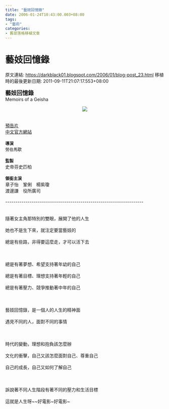```yaml
---
title: "藝妓回憶錄"
date: 2006-01-24T10:43:00.003+08:00
tags: 
- "藝術"
categories:
- 舊部落格移植文章
---
```


# 藝妓回憶錄

原文連結: https://darkblack01.blogspot.com/2006/01/blog-post_23.html
移植時的最後更新日期: 2011-09-11T21:07:17.553+08:00

<strong><span style="font-size: large;">藝妓回憶錄<br /></span></strong>Memoirs of a Geisha<br /><div class="separator" style="clear: both; text-align: center;"><a href="http://upload.wikimedia.org/wikipedia/zh/4/4b/Memoirs_of_a_geisha.jpg" imageanchor="1" style="margin-left: 1em; margin-right: 1em;"><img border="0" src="http://upload.wikimedia.org/wikipedia/zh/4/4b/Memoirs_of_a_geisha.jpg" /></a></div><br /><a href="http://tw.wrs.yahoo.com/_ylt=AsJc.LrRGGJ4zIF5GZFLPINr1gt.;_ylu=X3oDMTA2bTQ0OXZjBHNlYwNzcg--/SIG=129e5s4t0/EXP=1138200286/**http%3a//www.sonymusic.com.tw/classic/memoirsofageisha/" target="new"><img align="right" alt="" border="0" src="http://www.sonymusic.com.tw/classic/memoirsofageisha/images/cover.jpg" /></a><br /><a href="http://www.sonybmg.com.tw/classic/memoirsofageisha/video.wmv">預告片</a><br /><a href="http://www.sonypictures.com.tw/movie/geisha/web/index.htm">中文官方網站</a><br /><br /><span style="font-size: small;"><strong>導演<br /><span class="Apple-style-span" style="font-weight: normal;">勞伯馬歇</span></strong></span><br /><br /><strong><span style="font-size: small;">監製</span></strong><br />史帝芬史匹柏<br /><br /><strong><span style="font-size: small;">領銜主演</span></strong><br />章子怡　鞏俐　楊紫瓊<br />渡邊謙　役所廣司<br /><br />--------------------------------------------------------------------<br /><a name='more'></a><br /><br />隨著女主角那特別的雙眼，展開了他的人生<br /><br />她也不是生下來，就注定要當藝妓的<br /><br />總是有些路，非得要這麼走，才可以活下去<br /><br /><br /><br />總是有著夢想、希望支持著年幼的自己<br /><br />總是有著目標、理想支持著年輕的自己<br /><br />總是有著壓力、競爭推動著中年的自己<br /><br /><br /><br />藝妓回憶錄，是一個人的人生的精神面<br /><br />遇見不同的人，面對不同的事情<br /><br /><br /><br />時代的變動，理想和抱負該怎麼辦<br /><br />文化的衝擊，自己又該怎麼面對自己、尊重自己<br /><br />自己的成長，自己又如何了解自己<br /><br /><br /><br />訴說著不同人生階段有著不同的壓力和生活目標<br /><br />這就是人生呀~~好電影~好電影~
